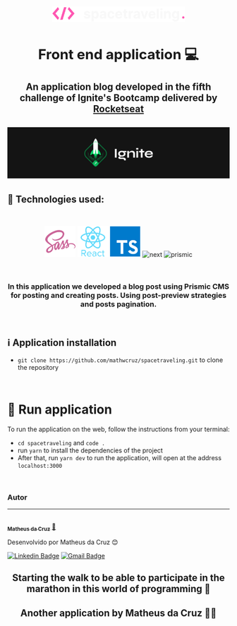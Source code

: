 <h1 align="center">
  <img src="public/logo.svg" alt="spacetraveling logo" width="300"/>
</h1>

## **<h2 align="center">Front end application  💻</h2>**

## <p><h2 align="center">An application blog developed in the fifth challenge of Ignite's Bootcamp delivered by [Rocketseat](https://app.rocketseat.com.br/dashboard)</h2> </p>

## <p align="center"> <img src="https://github.com/mathwcruz/next-auth/blob/main/.github/Ignite.png" width="1400px"/> </p>

## :rocket: Technologies used:

<br>

<p align="center">
<img src="https://github.com/devicons/devicon/blob/master/icons/sass/sass-original.svg" alt="sass" width="70" height="70"/>
<img src="https://github.com/devicons/devicon/blob/master/icons/react/react-original-wordmark.svg" alt="react" width="70" height="70"/>
<img src="https://github.com/devicons/devicon/blob/master/icons/typescript/typescript-original.svg" alt="typescript" width="70" height="70"/>
<img src="https://www.drupal.org/files/project-images/nextjs-drupal.jpg" alt="next" width="70" height="70"/>
<img src="https://seeklogo.com/images/P/prismic-logo-F6A173E6D0-seeklogo.com.png" alt="prismic" width="70" height="70"/>

</p>

<br>

<h3 align="center">
  In this application we developed a blog post using Prismic CMS for posting and creating posts. Using post-preview strategies and posts pagination.
</h3>

<br>

## :information_source: Application installation
- `git clone https://github.com/mathwcruz/spacetraveling.git` to clone the repository

<br>

# 🎲 Run application
To run the application on the web, follow the instructions from your terminal:
- `cd spacetraveling` and `code .`
- run `yarn` to install the dependencies of the project
- After that, run `yarn dev` to run the application, will open at the address `localhost:3000`

<br>

### Autor
---

<a href="https://app.rocketseat.com.br/me/matheus-da-cruz-frontend">
 <img style="border-radius: 50%;" src="https://avatars.githubusercontent.com/u/68445791?v=4" width="100px;" alt=""/>
 <br />
 <sub><b>Matheus da Cruz</b></sub></a> <a href="https://app.rocketseat.com.br/me/matheus-da-cruz-frontend" title="Rocketseat">  🚀</a>

Desenvolvido por Matheus da Cruz 😊

[![Linkedin Badge](https://img.shields.io/badge/-Matheus-blue?style=flat-square&logo=Linkedin&logoColor=white&link=https://www.linkedin.com/in/matheus-cruz-frontend/)](https://www.linkedin.com/in/matheus-cruz-frontend/) 
[![Gmail Badge](https://img.shields.io/badge/-matheuswachcruz@gmail.com-c14438?style=flat-square&logo=Gmail&logoColor=white&link=mailto:matheuswachcruz@gmail.com)](mailto:matheuswachcruz@gmail.com)
<br>

## **<p align="center">Starting the walk to be able to participate in the marathon in this world of programming 🏃‍</p>**

### <p> <h2 align="center">Another application by Matheus da Cruz 👨‍💻 </h2> </p>
